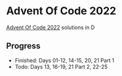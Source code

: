 # Advent Of Code 2022

[Advent Of Code 2022](https://adventofcode.com/2022) solutions in D

## Progress

- Finished: Days 01-12, 14-15, 20, 21 Part 1
- Todo: Days 13, 16-19, 21 Part 2, 22-25
